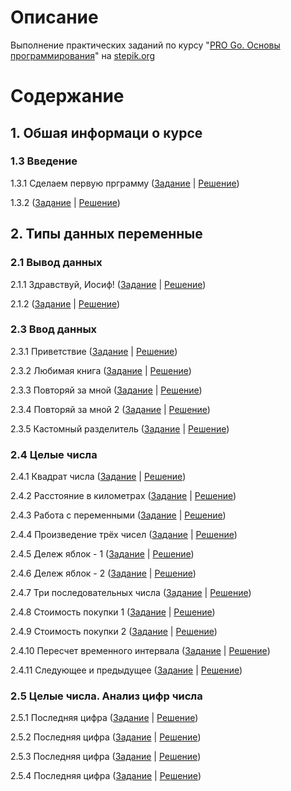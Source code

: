 # Описание

Выполнение практических заданий по курсу "[PRO Go. Основы программирования](https://stepik.org/course/158385/info)" на [stepik.org](https://stepik.org)

# Содержание

## 1. Обшая информаци о курсе

### 1.3 Введение

1.3.1 Сделаем первую прграмму ([Задание](1_03_01/README.md) | [Решение](1_03_01/main.go))

1.3.2 ([Задание](1_03_02/README.md) | [Решение](1_03_02/main.go))

## 2. Типы данных переменные

### 2.1 Вывод данных

2.1.1 Здравствуй, Иосиф! ([Задание](2_01_01/README.md) | [Решение](2_01_01/main.go))

2.1.2 ([Задание](2_01_02/README.md) | [Решение](2_01_02/main.go))

### 2.3 Ввод данных

2.3.1 Приветствие ([Задание](2_03_01/README.md) | [Решение](2_03_01/main.go))

2.3.2 Любимая книга ([Задание](2_03_02/README.md) | [Решение](2_03_02/main.go))

2.3.3 Повторяй за мной ([Задание](2_03_03/README.md) | [Решение](2_03_03/main.go))

2.3.4 Повторяй за мной 2 ([Задание](2_03_04/README.md) | [Решение](2_03_04/main.go))

2.3.5 Кастомный разделитель ([Задание](2_03_05/README.md) | [Решение](2_03_05/main.go))

### 2.4 Целые числа

2.4.1 Квадрат числа ([Задание](2_04_01/README.md) | [Решение](2_04_01/main.go))

2.4.2 Расстояние в километрах ([Задание](2_04_02/README.md) | [Решение](2_04_02/main.go))

2.4.3 Работа с переменными ([Задание](2_04_03/README.md) | [Решение](2_04_03/main.go))

2.4.4 Произведение трёх чисел ([Задание](2_04_04/README.md) | [Решение](2_04_04/main.go))

2.4.5 Дележ яблок - 1 ([Задание](2_04_05/README.md) | [Решение](2_04_05/main.go))

2.4.6 Дележ яблок - 2 ([Задание](2_04_06/README.md) | [Решение](2_04_06/main.go))

2.4.7 Три последовательных числа ([Задание](2_04_07/README.md) | [Решение](2_04_07/main.go))

2.4.8 Стоимость покупки 1 ([Задание](2_04_08/README.md) | [Решение](2_04_08/main.go))

2.4.9 Стоимость покупки 2 ([Задание](2_04_09/README.md) | [Решение](2_04_09/main.go))

2.4.10 Пересчет временного интервала ([Задание](2_04_10/README.md) | [Решение](2_04_10/main.go))

2.4.11 Следующее и предыдущее ([Задание](2_04_11/README.md) | [Решение](2_04_11/main.go))

### 2.5 Целые числа. Анализ цифр числа

2.5.1 Последняя цифра ([Задание](2_05_1/README.md) | [Решение](2_05_1/main.go))

2.5.2 Последняя цифра ([Задание](2_05_2/README.md) | [Решение](2_05_2/main.go))

2.5.3 Последняя цифра ([Задание](2_05_3/README.md) | [Решение](2_05_3/main.go))

2.5.4 Последняя цифра ([Задание](2_05_4/README.md) | [Решение](2_05_4/main.go))
